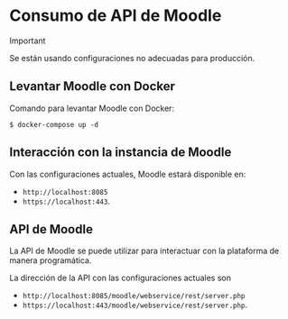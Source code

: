 # Consumo de API de Moodle

> [!IMPORTANT]
> Se están usando configuraciones no adecuadas para producción.

## Levantar Moodle con Docker
Comando para levantar Moodle con Docker:
```
$ docker-compose up -d
```

## Interacción con la instancia de Moodle

Con las configuraciones actuales, Moodle estará disponible en:
- `http://localhost:8085`
- `https://localhost:443`.

## API de Moodle

La API de Moodle se puede utilizar para interactuar con la plataforma de manera programática.

La dirección de la API con las configuraciones actuales son
- `http://localhost:8085/moodle/webservice/rest/server.php`
- `https://localhost:443/moodle/webservice/rest/server.php`.
